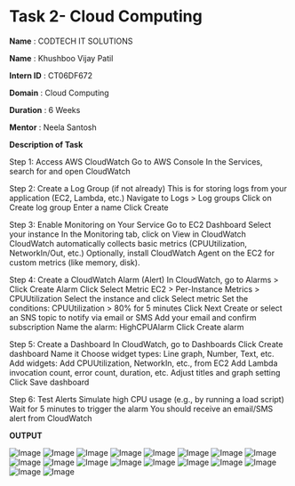 # Task 2- Cloud Computing

**Name** : CODTECH IT SOLUTIONS

**Name** : Khushboo Vijay Patil

**Intern ID** : CT06DF672

**Domain** : Cloud Computing

**Duration** : 6 Weeks

**Mentor** : Neela Santosh

**Description of Task**

Step 1: Access AWS CloudWatch
Go to AWS Console
In the Services, search for and open CloudWatch

Step 2: Create a Log Group (if not already)
This is for storing logs from your application (EC2, Lambda, etc.)
Navigate to Logs > Log groups
Click on Create log group
Enter a name 
Click Create

Step 3: Enable Monitoring on Your Service
Go to EC2 Dashboard
Select your instance
In the Monitoring tab, click on View in CloudWatch
CloudWatch automatically collects basic metrics (CPUUtilization, NetworkIn/Out, etc.)
Optionally, install CloudWatch Agent on the EC2 for custom metrics (like memory, disk).

Step 4: Create a CloudWatch Alarm (Alert)
In CloudWatch, go to Alarms > Click Create Alarm
Click Select Metric
EC2 > Per-Instance Metrics > CPUUtilization
Select the instance and click Select metric
Set the conditions:
CPUUtilization > 80% for 5 minutes
Click Next
Create or select an SNS topic to notify via email or SMS
Add your email and confirm subscription
Name the alarm: HighCPUAlarm
Click Create alarm

Step 5: Create a Dashboard
In CloudWatch, go to Dashboards
Click Create dashboard
Name it
Choose widget types:
Line graph, Number, Text, etc.
Add widgets:
Add CPUUtilization, NetworkIn, etc., from EC2
Add Lambda invocation count, error count, duration, etc.
Adjust titles and graph setting
Click Save dashboard

Step 6: Test Alerts
Simulate high CPU usage (e.g., by running a load script)
Wait for 5 minutes to trigger the alarm
You should receive an email/SMS alert from CloudWatch

**OUTPUT**

![Image](https://github.com/user-attachments/assets/082d6fe0-5f33-4a7b-add1-90ae2ac73817)
![Image](https://github.com/user-attachments/assets/c1319b15-f14b-4ca7-8181-46009f823d13)
![Image](https://github.com/user-attachments/assets/980eac55-ee97-47a8-bd66-b153ee333d06)
![Image](https://github.com/user-attachments/assets/b3347647-db91-410b-a5dc-3f61a44745b1)
![Image](https://github.com/user-attachments/assets/ced95afb-2c41-4532-9b44-94672b8e6178)
![Image](https://github.com/user-attachments/assets/7684f655-5e4d-4d58-b3df-4348f38a31aa)
![Image](https://github.com/user-attachments/assets/ccebbda5-16db-453d-a0d7-c322a9ed6aff)
![Image](https://github.com/user-attachments/assets/c1046158-f5a7-4481-9014-b08a1a922825)
![Image](https://github.com/user-attachments/assets/8464a42d-fe1d-4da6-af0a-61fba9c92110)
![Image](https://github.com/user-attachments/assets/32bea412-1d5d-4021-8e14-a4f352e35e93)
![Image](https://github.com/user-attachments/assets/504cb674-782d-44de-a721-0ba240da3ea1)
![Image](https://github.com/user-attachments/assets/1af7b4d2-1a19-4c23-bbe7-df593090d5a4)
![Image](https://github.com/user-attachments/assets/db6b6a22-4d59-446f-8fcf-ec7e16108fa0)
![Image](https://github.com/user-attachments/assets/6b0fe554-0b1f-4a9a-987e-eb72a634f770)
![Image](https://github.com/user-attachments/assets/78dcdc8a-fef8-4ebe-9653-a2a2c5d48c64)
![Image](https://github.com/user-attachments/assets/a6fb508e-4058-4687-bb69-9816a4c36385)
![Image](https://github.com/user-attachments/assets/eeeced4e-f2f5-4dbc-8ee2-ab9a9164aedb)
![Image](https://github.com/user-attachments/assets/26b18793-3cce-48ae-8f1e-157911a5debe)

